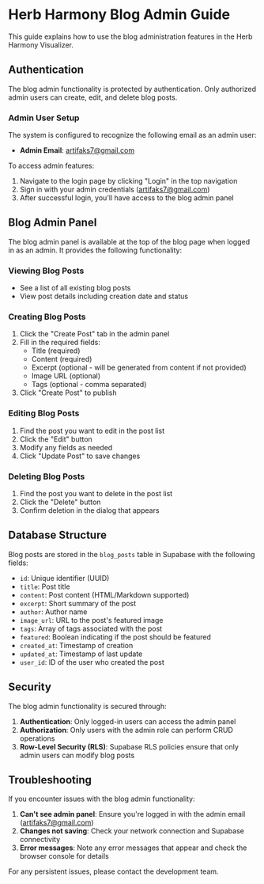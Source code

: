 # Herb Harmony Blog Admin Guide

This guide explains how to use the blog administration features in the Herb Harmony Visualizer.

## Authentication

The blog admin functionality is protected by authentication. Only authorized admin users can create, edit, and delete blog posts.

### Admin User Setup

The system is configured to recognize the following email as an admin user:
- **Admin Email**: artifaks7@gmail.com

To access admin features:
1. Navigate to the login page by clicking "Login" in the top navigation
2. Sign in with your admin credentials (artifaks7@gmail.com)
3. After successful login, you'll have access to the blog admin panel

## Blog Admin Panel

The blog admin panel is available at the top of the blog page when logged in as an admin. It provides the following functionality:

### Viewing Blog Posts
- See a list of all existing blog posts
- View post details including creation date and status

### Creating Blog Posts
1. Click the "Create Post" tab in the admin panel
2. Fill in the required fields:
   - Title (required)
   - Content (required)
   - Excerpt (optional - will be generated from content if not provided)
   - Image URL (optional)
   - Tags (optional - comma separated)
3. Click "Create Post" to publish

### Editing Blog Posts
1. Find the post you want to edit in the post list
2. Click the "Edit" button
3. Modify any fields as needed
4. Click "Update Post" to save changes

### Deleting Blog Posts
1. Find the post you want to delete in the post list
2. Click the "Delete" button
3. Confirm deletion in the dialog that appears

## Database Structure

Blog posts are stored in the `blog_posts` table in Supabase with the following fields:

- `id`: Unique identifier (UUID)
- `title`: Post title
- `content`: Post content (HTML/Markdown supported)
- `excerpt`: Short summary of the post
- `author`: Author name
- `image_url`: URL to the post's featured image
- `tags`: Array of tags associated with the post
- `featured`: Boolean indicating if the post should be featured
- `created_at`: Timestamp of creation
- `updated_at`: Timestamp of last update
- `user_id`: ID of the user who created the post

## Security

The blog admin functionality is secured through:

1. **Authentication**: Only logged-in users can access the admin panel
2. **Authorization**: Only users with the admin role can perform CRUD operations
3. **Row-Level Security (RLS)**: Supabase RLS policies ensure that only admin users can modify blog posts

## Troubleshooting

If you encounter issues with the blog admin functionality:

1. **Can't see admin panel**: Ensure you're logged in with the admin email (artifaks7@gmail.com)
2. **Changes not saving**: Check your network connection and Supabase connectivity
3. **Error messages**: Note any error messages that appear and check the browser console for details

For any persistent issues, please contact the development team.
